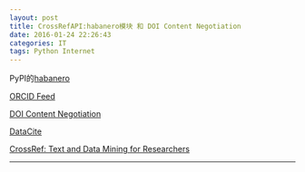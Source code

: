 ```yaml
---
layout: post
title: CrossRefAPI:habanero模块 和 DOI Content Negotiation
date: 2016-01-24 22:26:43
categories: IT
tags: Python Internet
---
```


PyPI的[habanero](https://pypi.python.org/pypi/habanero)

[ORCID Feed](http://feed.labs.orcid-eu.org/)

[DOI Content Negotiation](http://crosscite.org/cn/)

[DataCite](http://data.datacite.org/static/index.html)

[CrossRef: Text and Data Mining for Researchers](http://tdmsupport.crossref.org/researchers/)

------
